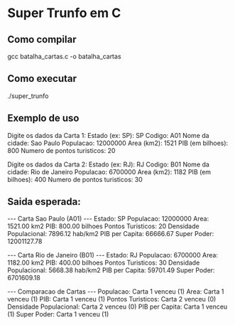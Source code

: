 # Super Trunfo em C

## Como compilar
gcc batalha_cartas.c -o batalha_cartas

## Como executar
./super_trunfo

## Exemplo de uso

Digite os dados da Carta 1:
Estado (ex: SP): SP
Codigo: A01
Nome da cidade: Sao Paulo
Populacao: 12000000
Area (km2): 1521
PIB (em bilhoes): 800
Numero de pontos turisticos: 20

Digite os dados da Carta 2:
Estado (ex: RJ): RJ
Codigo: B01
Nome da cidade: Rio de Janeiro
Populacao: 6700000
Area (km2): 1182
PIB (em bilhoes): 400
Numero de pontos turisticos: 30

## Saida esperada:

--- Carta Sao Paulo (A01) ---
Estado: SP
Populacao: 12000000
Area: 1521.00 km2
PIB: 800.00 bilhoes
Pontos Turisticos: 20
Densidade Populacional: 7896.12 hab/km2
PIB per Capita: 66666.67
Super Poder: 12001127.78

--- Carta Rio de Janeiro (B01) ---
Estado: RJ
Populacao: 6700000
Area: 1182.00 km2
PIB: 400.00 bilhoes
Pontos Turisticos: 30
Densidade Populacional: 5668.38 hab/km2
PIB per Capita: 59701.49
Super Poder: 6701609.18

--- Comparacao de Cartas ---
Populacao: Carta 1 venceu (1)
Area: Carta 1 venceu (1)
PIB: Carta 1 venceu (1)
Pontos Turisticos: Carta 2 venceu (0)
Densidade Populacional: Carta 2 venceu (0)
PIB per Capita: Carta 1 venceu (1)
Super Poder: Carta 1 venceu (1)
